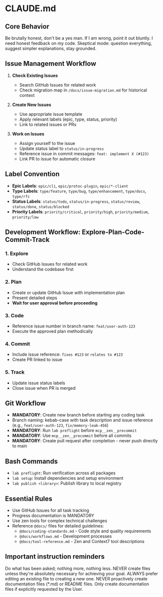 # CLAUDE.md

## Core Behavior

Be brutally honest, don't be a yes man. If I am wrong, point it out bluntly. I need honest feedback on my code. Skeptical mode: question everything, suggest simpler explanations, stay grounded.

## Issue Management Workflow

1. **Check Existing Issues**

   - Search GitHub Issues for related work
   - Check migration map in `/docs/issue-migration.md` for historical context

2. **Create New Issues**

   - Use appropriate issue template
   - Apply relevant labels (epic, type, status, priority)
   - Link to related issues or PRs

3. **Work on Issues**
   - Assign yourself to the issue
   - Update status label to `status/in-progress`
   - Reference issue in commit messages: `feat: implement X (#123)`
   - Link PR to issue for automatic closure

## Label Convention

- **Epic Labels**: `epic/cli`, `epic/protoc-plugin`, `epic/*-client`
- **Type Labels**: `type/feature`, `type/bug`, `type/enhancement`, `type/docs`, `type/rfc`
- **Status Labels**: `status/todo`, `status/in-progress`, `status/review`, `status/done`, `status/blocked`
- **Priority Labels**: `priority/critical`, `priority/high`, `priority/medium`, `priority/low`

## Development Workflow: Explore-Plan-Code-Commit-Track

### 1. Explore

- Check GitHub Issues for related work
- Understand the codebase first

### 2. Plan

- Create or update GitHub Issue with implementation plan
- Present detailed steps
- **Wait for user approval before proceeding**

### 3. Code

- Reference issue number in branch name: `feat/user-auth-123`
- Execute the approved plan methodically

### 4. Commit

- Include issue reference: `fixes #123` or `relates to #123`
- Create PR linked to issue

### 5. Track

- Update issue status labels
- Close issue when PR is merged

## Git Workflow

- **MANDATORY**: Create new branch before starting any coding task
- Branch naming: kebab-case with task description and issue reference (e.g., `feat/user-auth-123`, `fix/memory-leak-456`)
- **MANDATORY**: Run `lab preflight` before `mcp__zen__precommit`
- **MANDATORY**: Use `mcp__zen__precommit` before all commits
- **MANDATORY**: Create pull request after completion - never push directly to main

## Bash Commands

- `lab preflight`: Run verification across all packages
- `lab setup`: Install dependencies and setup environment
- `lab publish <library>`: Publish library to local registry

## Essential Rules

- Use GitHub Issues for all task tracking
- Progress documentation is MANDATORY
- Use zen tools for complex technical challenges
- Reference `@docs/` files for detailed guidelines:
  - `@docs/coding-standards.md` - Code style and quality requirements
  - `@docs/workflows.md` - Development processes
  - `@docs/tool-reference.md` - Zen and Context7 tool descriptions

## Important instruction reminders

Do what has been asked; nothing more, nothing less.
NEVER create files unless they're absolutely necessary for achieving your goal.
ALWAYS prefer editing an existing file to creating a new one.
NEVER proactively create documentation files (\*.md) or README files. Only create documentation files if explicitly requested by the User.
